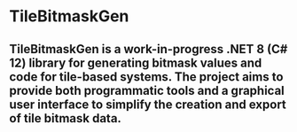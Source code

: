 # TileBitmaskGen

TileBitmaskGen is a work-in-progress .NET 8 (C# 12) library for generating bitmask values and code for tile-based systems.
The project aims to provide both programmatic tools and a graphical user interface to simplify the creation and export of tile bitmask data.
---
